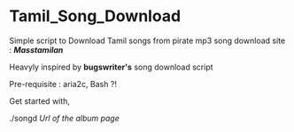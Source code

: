 # Tamil_Song_Download


Simple script to Download Tamil songs from pirate mp3 song download site : ***Masstamilan***

Heavyly inspired by **bugswriter's** song download script

Pre-requisite : aria2c, Bash ?!

Get started with, 

./songd *Url of the album page*
